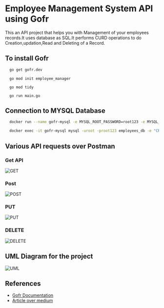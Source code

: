 
# Employee Management System API using Gofr

This an API project that helps you with Management of your employees records.It uses database as SQL.It performs CURD operations to do Creation,updation,Read and Deleting of a Record.


## To install Gofr


```bash
  go get gofr.dev
```
      go mod init employee_manager

      go mod tidy

      go run main.go

## Connection to MYSQL Database

```bash
  docker run --name gofr-mysql -e MYSQL_ROOT_PASSWORD=root123 -e MYSQL_DATABASE=employees_db -p 3306:3306 -d mysql:8.0.30

  docker exec -it gofr-mysql mysql -uroot -proot123 employees_db -e "CREATE TABLE employees (eid int(255) PRIMARY KEY, empname VARCHAR(255) NOT NULL,salary int(50),email VARCHAR(255));"
```
    
    
## Various API requests over Postman

### Get API

![GET](https://github.com/saksham5701/gofr-mini-project-zopsmart/assets/95173447/61751c1d-654e-4680-ac45-8bb2cf8db40d)

### Post
![POST](https://github.com/saksham5701/gofr-mini-project-zopsmart/assets/95173447/6fee6144-d336-47c9-8e7a-065bd0e5d028)
### PUT
![PUT](https://github.com/saksham5701/gofr-mini-project-zopsmart/assets/95173447/272452b5-08b2-4522-b429-87f8c0a7f94b)
### DELETE
![DELETE](https://github.com/saksham5701/gofr-mini-project-zopsmart/assets/95173447/f1b4170e-16f0-46dd-af7c-cccea4cf078a)
## UML Diagram for the project
![UML](https://github.com/saksham5701/gofr-mini-project-zopsmart/assets/95173447/afd4512d-0b43-4b0d-8439-4e50f24cad7a)
 ## References
 - [Gofr Documentation ](https://gofr.dev/)
 - [Article over medium](https://medium.com/@mundhraumang.02/sample-rest-api-using-go-gorm-and-gofr-0ea41eaa6c62#:~:text=In%20the%20journey%20to%20create,server%20to%20handle%20incoming%20requests.&text=GoFr%20excels%20in%20simplifying%20the%20process%20of%20setting%20up%20a%20web%20server.) 








